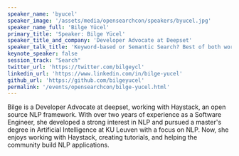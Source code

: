 ```yaml
---
speaker_name: 'byucel'
speaker_image: '/assets/media/opensearchcon/speakers/byucel.jpg'
speaker_name_full: 'Bilge Yücel'
primary_title: 'Speaker: Bilge Yücel'
speaker_title_and_company: 'Developer Advocate at Deepset'
speaker_talk_title: 'Keyword-based or Semantic Search? Best of both worlds with Haystack and OpenSearch'
keynote_speaker: false
session_track: "Search"
twitter_url: 'https://twitter.com/bilgeycl'
linkedin_url: 'https://www.linkedin.com/in/bilge-yucel'
github_url: 'https://github.com/bilgeyucel'
permalink: '/events/opensearchcon/bilge-yucel.html'
---
```


Bilge is a Developer Advocate at deepset, working with Haystack, an open source NLP framework. With over two years of experience as a Software Engineer, she developed a strong interest in NLP and pursued a master's degree in Artificial Intelligence at KU Leuven with a focus on NLP. Now, she enjoys working with Haystack, creating tutorials, and helping the community build NLP applications.

